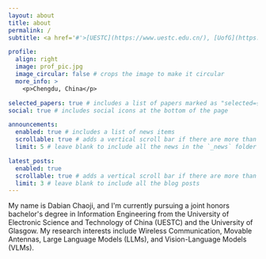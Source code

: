 ```yaml
---
layout: about
title: about
permalink: /
subtitle: <a href='#'>[UESTC](https://www.uestc.edu.cn/), [UofG](https://www.gla.ac.uk/)</a>.

profile:
  align: right
  image: prof_pic.jpg
  image_circular: false # crops the image to make it circular
  more_info: >
    <p>Chengdu, China</p>

selected_papers: true # includes a list of papers marked as "selected={true}"
social: true # includes social icons at the bottom of the page

announcements:
  enabled: true # includes a list of news items
  scrollable: true # adds a vertical scroll bar if there are more than 3 news items
  limit: 5 # leave blank to include all the news in the `_news` folder

latest_posts:
  enabled: true
  scrollable: true # adds a vertical scroll bar if there are more than 3 new posts items
  limit: 3 # leave blank to include all the blog posts
---
```

My name is Dabian Chaoji, and I'm currently pursuing a joint honors bachelor's degree in Information Engineering from the University of Electronic Science and Technology of China (UESTC) and the University of Glasgow. My research interests include Wireless Communication, Movable Antennas, Large Language Models (LLMs), and Vision-Language Models (VLMs).

<div style="display:none">
Write your biography here. Tell the world about yourself. Link to your favorite [subreddit](http://reddit.com). You can put a picture in, too. The code is already in, just name your picture `prof_pic.jpg` and put it in the `img/` folder.
Put your address / P.O. box / other info right below your picture. You can also disable any of these elements by editing `profile` property of the YAML header of your `_pages/about.md`. Edit `_bibliography/papers.bib` and Jekyll will render your [publications page](/al-folio/publications/) automatically.
Link to your social media connections, too. This theme is set up to use [Font Awesome icons](https://fontawesome.com/) and [Academicons](https://jpswalsh.github.io/academicons/), like the ones below. Add your Facebook, Twitter, LinkedIn, Google Scholar, or just disable all of them.
</div>
